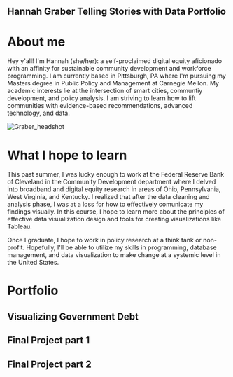 ## Hannah Graber Telling Stories with Data Portfolio

# About me 
Hey y'all! I'm Hannah (she/her): a self-proclaimed digital equity aficionado with an affinity for sustainable community development and workforce programming. I am currently based in Pittsburgh, PA where I'm pursuing my Masters degree in Public Policy and Management at Carnegie Mellon. My academic interests lie at the intersection of smart cities, communtiy development, and policy analysis. I am striving to learn how to lift communities with evidence-based recommendations, advanced technology, and data.

![Graber_headshot](https://user-images.githubusercontent.com/116670343/199295507-19424ae9-0810-4f50-adae-71a7fe909a4f.jpg)


# What I hope to learn
This past summer, I was lucky enough to work at the Federal Reserve Bank of Cleveland in the Community Development department where I delved into broadband and digital equity research in areas of Ohio, Pennsylvania, West Virginia, and Kentucky. I realized that after the data cleaning and analysis phase, I was at a loss for how to effectively comunicate my findings visually. In this course, I hope to learn more about the principles of effective data visualization design and tools for creating visualizations like Tableau. 

Once I graduate, I hope to work in policy research at a think tank or non-profit. Hopefully, I'll be able to utilize my skills in programming, database management, and data visualization to make change at a systemic level in the United States.


# Portfolio

## Visualizing Government Debt

## Final Project part 1

## Final Project part 2
 
